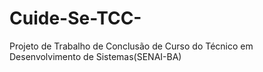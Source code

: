 # Cuide-Se-TCC-
Projeto de Trabalho de Conclusão de Curso do Técnico em Desenvolvimento de Sistemas(SENAI-BA) 
